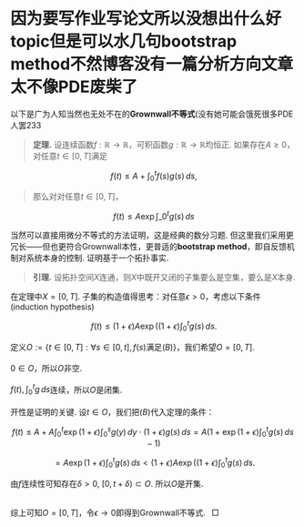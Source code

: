 <style>
.bjimg{
  position: fixed;
  top: 0;
  left: 0;
  width:100%;
height:100%;
min-width: 1000px;
z-index:-10;
zoom: 1;
  background-image: url();
  background-repeat: no-repeat;
  background-size: contain;
  background-position: center 0;
  opacity: 0.3;
  }
</style>
<head>    
<script src="https://cdn.mathjax.org/mathjax/latest/MathJax.js?config=TeX-AMS-MML_HTMLorMML" type="text/javascript"></script>
<script type="text/x-mathjax-config">
MathJax.Hub.Config({
        tex2jax: {
        skipTags: ['script', 'noscript', 'style', 'textarea', 'pre'],
        inlineMath: [['$','$']]
        }
});
</script>
</head>
<div class="bjimg"></div>

# 因为要写作业写论文所以没想出什么好topic但是可以水几句bootstrap method不然博客没有一篇分析方向文章太不像PDE废柴了

以下是广为人知当然也无处不在的**Grownwall不等式**(没有她可能会饿死很多PDE人罢233

> **定理.** 设连续函数$f:\mathbb{R}\to\mathbb{R}$，可积函数$g:\mathbb{R}\to\mathbb{R}$均恒正. 如果存在$A\geq 0$，对任意$t\in[0,T]$满足
>
$$
f(t)\leq A+\int_{0}^tf(s)g(s)\,ds,
$$
>
> 那么对对任意$t\in[0,T]$，
>
$$
f(t)\leq A\exp{\int\_0^tg(s)\,ds}
$$

当然可以直接用微分不等式的方法证明，这是经典的数分习题. 但这里我们采用更冗长——但也更符合Grownwall本性，更普适的**bootstrap method**，即自反馈机制对系统本身的控制. 证明基于一个拓扑事实.

> **引理.** 设拓扑空间$X$连通，则$X$中既开又闭的子集要么是空集，要么是$X$本身.

在定理中$X=[0,T]$. 子集的构造值得思考：对任意$\epsilon>0$，考虑以下条件(induction hypothesis)

$$
f(t)\leq (1+\epsilon)A\exp{((1+\epsilon)\int_0^tg(s)\,ds}.\tag{B}
$$

定义$O:=\{t\in[0,T]: \forall s\in[0,t], f(s)$满足$(B)\}$，我们希望$O=[0,T]$.<br/><br/>
$0\in O$，所以$O$非空.<br/><br/>
$f(t),\int_0^tg\,ds$连续，所以$O$是闭集.<br/><br/>
开性是证明的关键. 设$t\in O$，我们把$(B)$代入定理的条件：

$$
f(t)\leq A+A\int_{0}^t\exp{(1+\epsilon)\int_0^sg(y)\,dy}\cdot (1+\epsilon)g(s)\,ds=A(1+\exp{(1+\epsilon)\int_0^t g(s)\,ds}-1)
$$

$$
=A\exp{(1+\epsilon)\int_0^t g(s)\,ds}<(1+\epsilon)A\exp{((1+\epsilon)\int_0^tg(s)\,ds}.
$$

由$f$连续性可知存在$\delta>0$, $[0,t+\delta)\subset O$. 所以$O$是开集.<br/><br/>

综上可知$O=[0,T]$，令$\epsilon\to 0$即得到Grownwall不等式. &ensp;$\Box$
